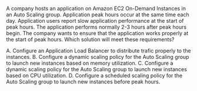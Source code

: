A company hosts an application on Amazon EC2 On-Demand Instances in an Auto Scaling group. Application peak hours occur at the same time each day. Application users report slow application performance at the start of peak hours. The application performs normally 2-3 hours after peak hours begin. The company wants to ensure that the application works properly at the start of peak hours. Which solution will meet these requirements? 

A. Configure an Application Load Balancer to distribute trafic properly to the instances.
B. Configure a dynamic scaling policy for the Auto Scaling group to launch new instances based on memory utilization. 
C. Configure a dynamic scaling policy for the Auto Scaling group to launch new instances based on CPU utilization. 
D. Configure a scheduled scaling policy for the Auto Scaling group to launch new instances before peak hours.